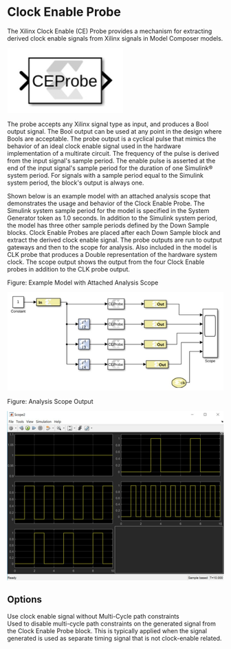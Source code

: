 # Clock Enable Probe

The Xilinx Clock Enable (CE) Probe provides a mechanism for extracting
derived clock enable signals from Xilinx signals in Model Composer
models.

  
![](./Images/fcw1649232876866.png)  

The probe accepts any Xilinx signal type as input, and produces a Bool
output signal. The Bool output can be used at any point in the design
where Bools are acceptable. The probe output is a cyclical pulse that
mimics the behavior of an ideal clock enable signal used in the hardware
implementation of a multirate circuit. The frequency of the pulse is
derived from the input signal's sample period. The enable pulse is
asserted at the end of the input signal's sample period for the duration
of one Simulink® system period. For signals with a sample period equal
to the Simulink system period, the block's output is always one.

Shown below is an example model with an attached analysis scope that
demonstrates the usage and behavior of the Clock Enable Probe. The
Simulink system sample period for the model is specified in the System
Generator token as 1.0 seconds. In addition to the Simulink system
period, the model has three other sample periods defined by the Down
Sample blocks. Clock Enable Probes are placed after each Down Sample
block and extract the derived clock enable signal. The probe outputs are
run to output gateways and then to the scope for analysis. Also included
in the model is CLK probe that produces a Double representation of the
hardware system clock. The scope output shows the output from the four
Clock Enable probes in addition to the CLK probe output.

Figure: Example Model with Attached Analysis Scope

  
![](./Images/pwa1649233016225.png)  

Figure: Analysis Scope Output

![](./Images/grp1555432816856.png)

## Options

Use clock enable signal without Multi-Cycle path constraints  
Used to disable multi-cycle path constraints on the generated signal
from the Clock Enable Probe block. This is typically applied when the
signal generated is used as separate timing signal that is not
clock-enable related.
